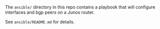 The `ansible/` directory in this repo contains a playbook that will configure interfaces and bgp peers on a Junos router.

See `ansible/README.md` for details.
